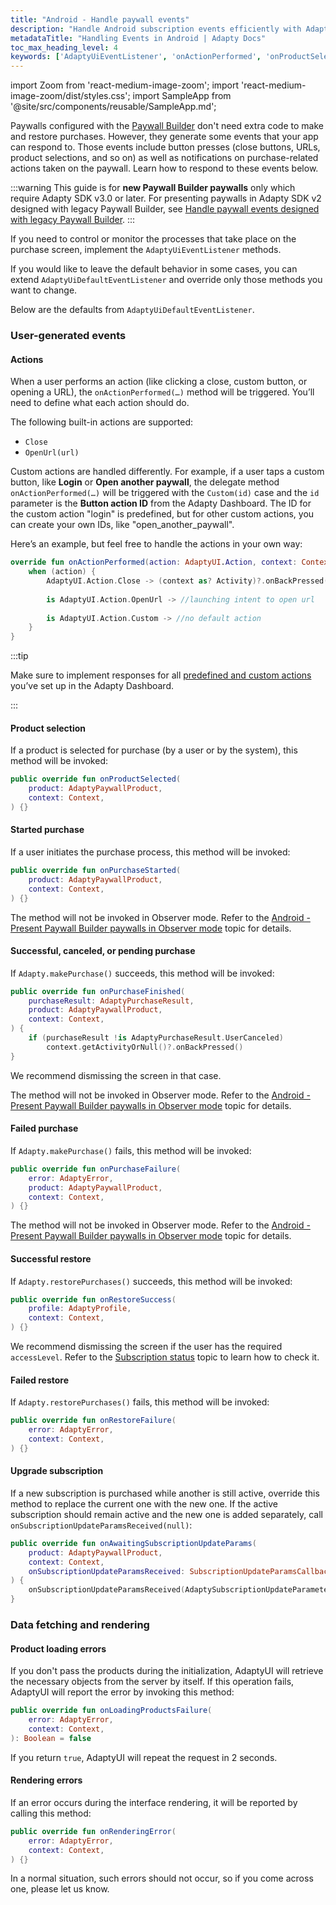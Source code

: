 ```yaml
---
title: "Android - Handle paywall events"
description: "Handle Android subscription events efficiently with Adapty's event tracking tools."
metadataTitle: "Handling Events in Android | Adapty Docs"
toc_max_heading_level: 4
keywords: ['AdaptyUiEventListener', 'onActionPerformed', 'onProductSelected', 'onPurchaseStarted', 'onPurchaseFinished', 'onPurchaseFailure', 'onRestoreSuccess', 'onRestoreFailure', 'onAwaitingSubscriptionUpdateParams', 'onLoadingProductsFailure', 'onRenderingError']
---
```


import Zoom from 'react-medium-image-zoom';
import 'react-medium-image-zoom/dist/styles.css';
import SampleApp from '@site/src/components/reusable/SampleApp.md'; 

Paywalls configured with the [Paywall Builder](adapty-paywall-builder) don't need extra code to make and restore purchases. However, they generate some events that your app can respond to. Those events include button presses (close buttons, URLs, product selections, and so on) as well as notifications on purchase-related actions taken on the paywall. Learn how to respond to these events below.

:::warning
This guide is for **new Paywall Builder paywalls** only which require Adapty SDK v3.0 or later. For presenting paywalls in Adapty SDK v2 designed with legacy Paywall Builder, see [Handle paywall events designed with legacy Paywall Builder](android-handling-events-legacy).
:::

<SampleApp />

If you need to control or monitor the processes that take place on the purchase screen, implement the `AdaptyUiEventListener` methods.

If you would like to leave the default behavior in some cases, you can extend `AdaptyUiDefaultEventListener` and override only those methods you want to change.

Below are the defaults from `AdaptyUiDefaultEventListener`.

### User-generated events

#### Actions

When a user performs an action (like clicking a close, custom button, or opening a URL), the `onActionPerformed(…)` method will be triggered. You’ll need to define what each action should do. 

The following built-in actions are supported:

- `Close`
- `OpenUrl(url)`

Custom actions are handled differently. For example, if a user taps a custom button, like **Login** or **Open another paywall**, the delegate method `onActionPerformed(…)` will be triggered with the `Custom(id)` case and the `id` parameter is the **Button action ID** from the Adapty Dashboard. The ID for the custom action "login" is predefined, but for other custom actions, you can create your own IDs, like "open_another_paywall". 

Here’s an example, but feel free to handle the actions in your own way:

```kotlin showLineNumbers title="Kotlin"
override fun onActionPerformed(action: AdaptyUI.Action, context: Context) {
    when (action) {
        AdaptyUI.Action.Close -> (context as? Activity)?.onBackPressed()
        
        is AdaptyUI.Action.OpenUrl -> //launching intent to open url
       
        is AdaptyUI.Action.Custom -> //no default action
    }
}
```

:::tip

Make sure to implement responses for all [predefined and custom actions](paywall-buttons) you’ve set up in the Adapty Dashboard.

:::

#### Product selection

If a product is selected for purchase (by a user or by the system), this method will be invoked:

```kotlin showLineNumbers title="Kotlin"
public override fun onProductSelected(
    product: AdaptyPaywallProduct,
    context: Context,
) {}
```

#### Started purchase

If a user initiates the purchase process, this method will be invoked:

```kotlin showLineNumbers title="Kotlin"
public override fun onPurchaseStarted(
    product: AdaptyPaywallProduct,
    context: Context,
) {}
```

The method will not be invoked in Observer mode. Refer to the [Android - Present Paywall Builder paywalls in Observer mode](android-present-paywall-builder-paywalls-in-observer-mode) topic for details.

#### Successful, canceled, or pending purchase

If `Adapty.makePurchase()` succeeds, this method will be invoked:

```kotlin showLineNumbers title="Kotlin"
public override fun onPurchaseFinished(
    purchaseResult: AdaptyPurchaseResult,
    product: AdaptyPaywallProduct,
    context: Context,
) {
    if (purchaseResult !is AdaptyPurchaseResult.UserCanceled)
        context.getActivityOrNull()?.onBackPressed()
}
```

We recommend dismissing the screen in that case. 

The method will not be invoked in Observer mode. Refer to the [Android - Present Paywall Builder paywalls in Observer mode](android-present-paywall-builder-paywalls-in-observer-mode) topic for details.

#### Failed purchase

If `Adapty.makePurchase()` fails, this method will be invoked:

```kotlin showLineNumbers title="Kotlin"
public override fun onPurchaseFailure(
    error: AdaptyError,
    product: AdaptyPaywallProduct,
    context: Context,
) {}
```

The method will not be invoked in Observer mode. Refer to the [Android - Present Paywall Builder paywalls in Observer mode](android-present-paywall-builder-paywalls-in-observer-mode) topic for details.

#### Successful restore

If `Adapty.restorePurchases()` succeeds, this method will be invoked:

```kotlin showLineNumbers title="Kotlin"
public override fun onRestoreSuccess(
    profile: AdaptyProfile,
    context: Context,
) {}
```

We recommend dismissing the screen if the user has the required `accessLevel`. Refer to the [Subscription status](subscription-status) topic to learn how to check it.

#### Failed restore

If `Adapty.restorePurchases()` fails, this method will be invoked:

```kotlin showLineNumbers title="Kotlin"
public override fun onRestoreFailure(
    error: AdaptyError,
    context: Context,
) {}
```

#### Upgrade subscription

If a new subscription is purchased while another is still active, override this method to replace the current one with the new one. If the active subscription should remain active and the new one is added separately, call `onSubscriptionUpdateParamsReceived(null)`:

```kotlin showLineNumbers title="Kotlin"
public override fun onAwaitingSubscriptionUpdateParams(
    product: AdaptyPaywallProduct,
    context: Context,
    onSubscriptionUpdateParamsReceived: SubscriptionUpdateParamsCallback,
) {
    onSubscriptionUpdateParamsReceived(AdaptySubscriptionUpdateParameters(...))
}
```

### Data fetching and rendering

#### Product loading errors

If you don't pass the products during the initialization, AdaptyUI will retrieve the necessary objects from the server by itself. If this operation fails, AdaptyUI will report the error by invoking this method:

```kotlin showLineNumbers title="Kotlin"
public override fun onLoadingProductsFailure(
    error: AdaptyError,
    context: Context,
): Boolean = false
```

If you return `true`, AdaptyUI will repeat the request in 2 seconds.

#### Rendering errors

If an error occurs during the interface rendering, it will be reported by calling this method:

```kotlin showLineNumbers title="Kotlin"
public override fun onRenderingError(
    error: AdaptyError,
    context: Context,
) {}
```

In a normal situation, such errors should not occur, so if you come across one, please let us know.